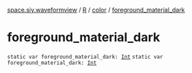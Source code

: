 [space.siy.waveformview](../../index.md) / [R](../index.md) / [color](index.md) / [foreground_material_dark](./foreground_material_dark.md)

# foreground_material_dark

`static var foreground_material_dark: `[`Int`](https://kotlinlang.org/api/latest/jvm/stdlib/kotlin/-int/index.html)
`static var foreground_material_dark: `[`Int`](https://kotlinlang.org/api/latest/jvm/stdlib/kotlin/-int/index.html)